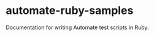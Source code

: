 automate-ruby-samples
=======================

Documentation for writing Automate test scripts in Ruby.
